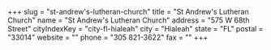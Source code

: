 +++
slug = "st-andrew's-lutheran-church"
title = "St Andrew's Lutheran Church"
name = "St Andrew's Lutheran Church"
address = "575 W 68th Street"
cityIndexKey = "city-fl-hialeah"
city = "Hialeah"
state = "FL"
postal = "33014"
website = ""
phone = "305 821-3622"
fax = ""
+++
